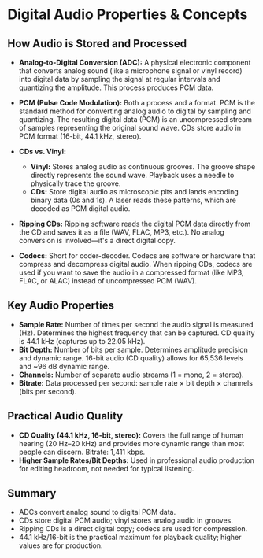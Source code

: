 
# Digital Audio Properties & Concepts

## How Audio is Stored and Processed

- **Analog-to-Digital Conversion (ADC):** A physical electronic component that converts analog sound (like a microphone signal or vinyl record) into digital data by sampling the signal at regular intervals and quantizing the amplitude. This process produces PCM data.

- **PCM (Pulse Code Modulation):** Both a process and a format. PCM is the standard method for converting analog audio to digital by sampling and quantizing. The resulting digital data (PCM) is an uncompressed stream of samples representing the original sound wave. CDs store audio in PCM format (16-bit, 44.1 kHz, stereo).

- **CDs vs. Vinyl:**
	- **Vinyl:** Stores analog audio as continuous grooves. The groove shape directly represents the sound wave. Playback uses a needle to physically trace the groove.
	- **CDs:** Store digital audio as microscopic pits and lands encoding binary data (0s and 1s). A laser reads these patterns, which are decoded as PCM digital audio.

- **Ripping CDs:** Ripping software reads the digital PCM data directly from the CD and saves it as a file (WAV, FLAC, MP3, etc.). No analog conversion is involved—it's a direct digital copy.

- **Codecs:** Short for coder-decoder. Codecs are software or hardware that compress and decompress digital audio. When ripping CDs, codecs are used if you want to save the audio in a compressed format (like MP3, FLAC, or ALAC) instead of uncompressed PCM (WAV).

## Key Audio Properties

- **Sample Rate:** Number of times per second the audio signal is measured (Hz). Determines the highest frequency that can be captured. CD quality is 44.1 kHz (captures up to 22.05 kHz).
- **Bit Depth:** Number of bits per sample. Determines amplitude precision and dynamic range. 16-bit audio (CD quality) allows for 65,536 levels and ~96 dB dynamic range.
- **Channels:** Number of separate audio streams (1 = mono, 2 = stereo).
- **Bitrate:** Data processed per second: sample rate × bit depth × channels (bits per second).

## Practical Audio Quality

- **CD Quality (44.1 kHz, 16-bit, stereo):** Covers the full range of human hearing (20 Hz–20 kHz) and provides more dynamic range than most people can discern. Bitrate: 1,411 kbps.
- **Higher Sample Rates/Bit Depths:** Used in professional audio production for editing headroom, not needed for typical listening.

## Summary

- ADCs convert analog sound to digital PCM data.
- CDs store digital PCM audio; vinyl stores analog audio in grooves.
- Ripping CDs is a direct digital copy; codecs are used for compression.
- 44.1 kHz/16-bit is the practical maximum for playback quality; higher values are for production.
